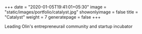 +++
date = "2020-01-05T19:41:01+05:30"
image = "static/images/portfolio/catalyst.jpg"
showonlyimage = false
title = "Catalyst"
weight = 7
generatepage = false
+++

Leading Olin's entrepreneurail community and startup incubator
